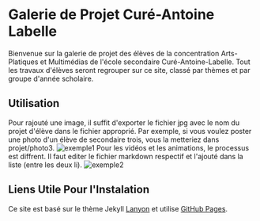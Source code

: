  Galerie de Projet Curé-Antoine Labelle
 ======================================

Bienvenue sur la galerie de projet des élèves de la concentration Arts-Platiques et Multimédias de l'école secondaire Curé-Antoine-Labelle. Tout les travaux d'élèves seront regrouper sur ce site, classé par thèmes et par groupe d'année scholaire. 

Utilisation
-----------

Pour rajouté une image, il suffit d'exporter le fichier jpg avec le nom du projet d'élève dans le fichier approprié. Par exemple, si vous voulez poster une photo d'un élève de secondaire trois, vous la metteriez dans projet/photo3.
![exemple1](https://i.imgur.com/JtfpnaQ.png)
Pour les vidéos et les animations, le processus est diffrent. Il faut editer le fichier markdown respectif et l'ajouté dans la liste (entre les deux li).
![exemple2](https://i.imgur.com/2deAmaY.png)

Liens Utile Pour l'Instalation
------------------------------

Ce site est basé sur le thème Jekyll [Lanyon](https://github.com/poole/lanyon) et utilise [GitHub Pages](https://pages.github.com/). 

